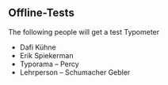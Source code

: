 ## Offline-Tests
The following people will get a test Typometer

* Dafi Kühne
* Erik Spiekerman
* Typorama – Percy
* Lehrperson – Schumacher Gebler 
